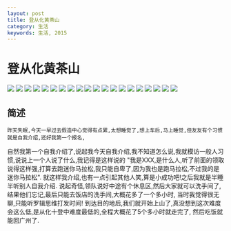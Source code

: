 ```yaml
---
layout: post
title: 登从化黄茶山
category: 生活
keywords: 生活, 2015
---
```


# 登从化黄茶山

![](http://7xnnj6.com1.z0.glb.clouddn.com/P51129-111543.jpg)
![](http://7xnnj6.com1.z0.glb.clouddn.com/P51129-111858.jpg)
![](http://7xnnj6.com1.z0.glb.clouddn.com/P51129-113023.jpg)
![](http://7xnnj6.com1.z0.glb.clouddn.com/P51129-120651.jpg)
![](http://7xnnj6.com1.z0.glb.clouddn.com/P51129-123346.jpg)
![](http://7xnnj6.com1.z0.glb.clouddn.com/P51129-131621.jpg)
![](http://7xnnj6.com1.z0.glb.clouddn.com/P51129-134530.jpg)
![](http://7xnnj6.com1.z0.glb.clouddn.com/P51129-134539.jpg)
![](http://7xnnj6.com1.z0.glb.clouddn.com/P51129-134552.jpg)
![](http://7xnnj6.com1.z0.glb.clouddn.com/P51129-134557.jpg)
![](http://7xnnj6.com1.z0.glb.clouddn.com/P51129-134806.jpg)
![](http://7xnnj6.com1.z0.glb.clouddn.com/P51129-134918.jpg)
![](http://7xnnj6.com1.z0.glb.clouddn.com/P51129-134950.jpg)
![](http://7xnnj6.com1.z0.glb.clouddn.com/P51129-142537.jpg)
![](http://7xnnj6.com1.z0.glb.clouddn.com/P51129-162159.jpg)
![](http://7xnnj6.com1.z0.glb.clouddn.com/P51129-162402.jpg)
![](http://7xnnj6.com1.z0.glb.clouddn.com/P51129-162619.jpg)
![](http://7xnnj6.com1.z0.glb.clouddn.com/P51129-164142.jpg)
![](http://7xnnj6.com1.z0.glb.clouddn.com/P51129-164327.jpg)
![](http://7xnnj6.com1.z0.glb.clouddn.com/P51129-165248.jpg)


## 简述
    昨天失眠,今天一早过去假造中心觉得有点累,太想睡觉了,想上车后,马上睡觉,但友友有个习惯就是自我介绍,还好我第一个报名,
自然我第一个自我介绍了,说起我今天自我介绍,我不知道怎么说,我就模访一般人习惯,说说上一个人说了什么,我记得是这样说的
"我是XXX,是什么人,听了前面的领取说得这样强,打算去跑迷你马拉松,我只能自卑了,因为我也是跑马拉松,不过我的是迷你马拉松".
就这样我介绍,也有一点引起其他人笑,算是小成功吧!之后我就是半睡半听别人自我介绍.
说起奇怪,领队说好中途有个休息区,然后大家就可以洗手间了,结果他们忘记,最后只能去饭店的洗手间,大概花多了一个多小时,
当时我觉得很无聊,只能听罗辑思维打发时间!
    到达目的地后,我们就开始上山了,真没想到这次难度会这么低,是从化十登中难度最低的,全程大概花了5个多小时就走完了,
然后吃饭就能回广州了.
